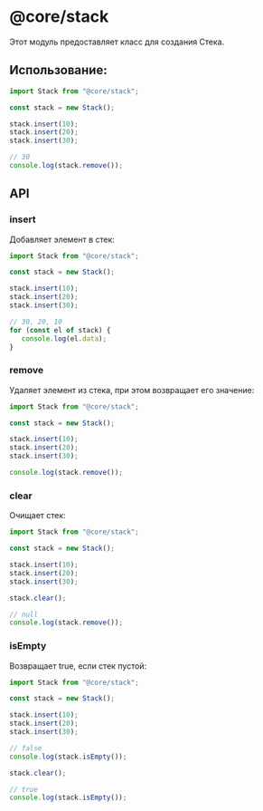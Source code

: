 # @core/stack

Этот модуль предоставляет класс для создания Стека.

## Использование:

```typescript
import Stack from "@core/stack";

const stack = new Stack();

stack.insert(10);
stack.insert(20);
stack.insert(30);

// 30
console.log(stack.remove());
```

## API

### insert

Добавляет элемент в стек:

```typescript
import Stack from "@core/stack";

const stack = new Stack();

stack.insert(10);
stack.insert(20);
stack.insert(30);

// 30, 20, 10
for (const el of stack) {
   console.log(el.data);
}
```

### remove

Удаляет элемент из стека, при этом возвращает его значение:

```typescript
import Stack from "@core/stack";

const stack = new Stack();

stack.insert(10);
stack.insert(20);
stack.insert(30);

console.log(stack.remove());
```

### clear

Очищает стек:

```typescript
import Stack from "@core/stack";

const stack = new Stack();

stack.insert(10);
stack.insert(20);
stack.insert(30);

stack.clear();

// null
console.log(stack.remove());
```

### isEmpty

Возвращает true, если стек пустой:

```typescript
import Stack from "@core/stack";

const stack = new Stack();

stack.insert(10);
stack.insert(20);
stack.insert(30);

// false
console.log(stack.isEmpty());

stack.clear();

// true
console.log(stack.isEmpty());
```
